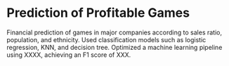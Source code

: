 # Prediction of Profitable Games
Financial prediction of games in major companies according to sales ratio, population, and ethnicity.
Used classification models such as logistic regression, KNN, and decision tree.
Optimized a machine learning pipeline using XXXX, achieving an F1 score of XXX.
